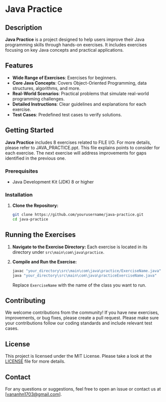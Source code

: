 # Java Practice

## Description

**Java Practice** is a project designed to help users improve their Java programming skills through hands-on exercises. It includes exercises focusing on key Java concepts and practical applications.

## Features

- **Wide Range of Exercises**: Exercises for beginners.
- **Core Java Concepts**: Covers Object-Oriented Programming, data structures, algorithms, and more.
- **Real-World Scenarios**: Practical problems that simulate real-world programming challenges.
- **Detailed Instructions**: Clear guidelines and explanations for each exercise.
- **Test Cases**: Predefined test cases to verify solutions.

## Getting Started

**Java Practice** includes 8 exercises related to FILE I/O. For more details, please refer to JAVA_PRACTICE.ppt. This file explains points to consider for each exercise. The next exercise will address improvements for gaps identified in the previous one.

### Prerequisites

- Java Development Kit (JDK) 8 or higher

### Installation

1. **Clone the Repository:**
   ```bash
   git clone https://github.com/yourusername/java-practice.git
   cd java-practice
   ```

## Running the Exercises

1. **Navigate to the Exercise Directory:**
   Each exercise is located in its directory under `src\main\com\java\practice`.

2. **Compile and Run the Exercise:**
   ```bash
   javac "your_directory\src\main\com\java\practice/ExerciseName.java"
   java "your_directory\src\main\com\java\practiceExerciseName.java"
   ```

   Replace `ExerciseName` with the name of the class you want to run.

## Contributing

We welcome contributions from the community! If you have new exercises, improvements, or bug fixes, please create a pull request. Please make sure your contributions follow our coding standards and include relevant test cases.

## License

This project is licensed under the MIT License. Please take a look at the [LICENSE](LICENSE) file for more details.

## Contact

For any questions or suggestions, feel free to open an issue or contact us at [vananhn1703@gmail.com].
